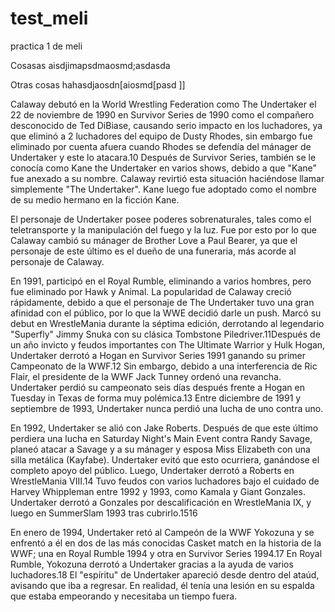 # test_meli
practica 1 de meli 


Cosasas aisdjimapsdmaosmd;asdasda

Otras cosas hahasdjaosdn[aiosmd[pasd ]]

Calaway debutó en la World Wrestling Federation como The Undertaker el 22 de noviembre de 1990 en Survivor Series de 1990 como el compañero desconocido de Ted DiBiase, causando serio impacto en los luchadores, ya que eliminó a 2 luchadores del equipo de Dusty Rhodes, sin embargo fue eliminado por cuenta afuera cuando Rhodes se defendía del mánager de Undertaker y este lo atacara.10​ Después de Survivor Series, también se le conocía como Kane the Undertaker en varios shows, debido a que "Kane" fue anexado a su nombre. Calaway revirtió esta situación haciéndose llamar simplemente "The Undertaker". Kane luego fue adoptado como el nombre de su medio hermano en la ficción Kane.

El personaje de Undertaker posee poderes sobrenaturales, tales como el teletransporte y la manipulación del fuego y la luz. Fue por esto por lo que Calaway cambió su mánager de Brother Love a Paul Bearer, ya que el personaje de este último es el dueño de una funeraria, más acorde al personaje de Calaway.

En 1991, participó en el Royal Rumble, eliminando a varios hombres, pero fue eliminado por Hawk y Animal. La popularidad de Calaway creció rápidamente, debido a que el personaje de The Undertaker tuvo una gran afinidad con el público, por lo que la WWE decidió darle un push. Marcó su debut en WrestleMania durante la séptima edición, derrotando al legendario "Superfly" Jimmy Snuka con su clásica Tombstone Piledriver.11​ Después de un año invicto y feudos importantes con The Ultimate Warrior y Hulk Hogan, Undertaker derrotó a Hogan en Survivor Series 1991 ganando su primer Campeonato de la WWF.12​ Sin embargo, debido a una interferencia de Ric Flair, el presidente de la WWF Jack Tunney ordenó una revancha. Undertaker perdió su campeonato seis días después frente a Hogan en Tuesday in Texas de forma muy polémica.13​ Entre diciembre de 1991 y septiembre de 1993, Undertaker nunca perdió una lucha de uno contra uno.

En 1992, Undertaker se alió con Jake Roberts. Después de que este último perdiera una lucha en Saturday Night's Main Event contra Randy Savage, planeó atacar a Savage y a su mánager y esposa Miss Elizabeth con una silla metálica (Kayfabe). Undertaker evitó que esto ocurriera, ganándose el completo apoyo del público. Luego, Undertaker derrotó a Roberts en WrestleMania VIII.14​ Tuvo feudos con varios luchadores bajo el cuidado de Harvey Whippleman entre 1992 y 1993, como Kamala y Giant Gonzales. Undertaker derrotó a Gonzales por descalificación en WrestleMania IX, y luego en SummerSlam 1993 tras cubrirlo.15​16​

En enero de 1994, Undertaker retó al Campeón de la WWF Yokozuna y se enfrentó a él en dos de las más conocidas Casket match en la historia de la WWF; una en Royal Rumble 1994 y otra en Survivor Series 1994.17​ En Royal Rumble, Yokozuna derrotó a Undertaker gracias a la ayuda de varios luchadores.18​ El "espíritu" de Undertaker apareció desde dentro del ataúd, avisando que iba a regresar. En realidad, él tenía una lesión en su espalda que estaba empeorando y necesitaba un tiempo fuera.

